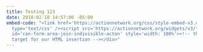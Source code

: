 ```yaml
---
title: Testing 123
date: 2018-02-18 14:57:00 -05:00
embed-code: "<link href='https://actionnetwork.org/css/style-embed-v3.css' rel='stylesheet'
  type='text/css' /><script src='https://actionnetwork.org/widgets/v3/form/join-indivisible-acton?format=js&source=widget'></script><div
  id='can-form-area-join-indivisible-acton' style='width: 100%'><!-- this div is the
  target for our HTML insertion --></div>"
---
```


